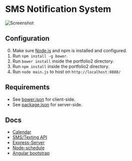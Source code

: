 # SMS Notification System

![Screenshot](https://s27.postimg.org/lkfkmpr7n/SMS_Notificaion_System.png)


## Configuration
0. Make sure [Node.js](https://nodejs.org/en/download/) and npm is installed and configured.
1. Run `npm install -g bower`.
2. Run `bower install` inside the portfolio2 directory.
3. Run `npm install` inside the portfolio2 directory.
4. Run `node main.js` to host on `http://localhost:8888/`

## Requirements
* See [bower.json](./bower.json) for client-side.
* See [package.json](./package.json) for server-side.

## Docs
* [Calendar](http://angular-ui.github.io/ui-calendar/)
* [SMS/Texting API](https://www.twilio.com/docs/)
* [Express-Server](https://expressjs.com/)
* [Node-schedule](https://www.npmjs.com/package/node-schedule)
* [Angular bootstrap](https://angular-ui.github.io/bootstrap/)
